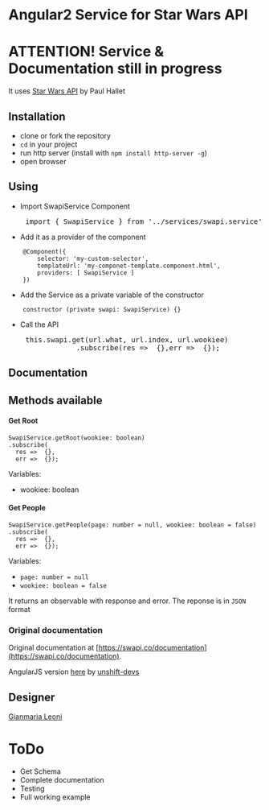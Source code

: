 # Angular2 Service for Star Wars API
# ATTENTION! Service & Documentation still in progress

It uses [Star Wars API](https://swapi.co/) by Paul Hallet

## Installation
- clone or fork the repository
- `cd` in your project
- run http server (install with `npm install http-server -g`)
- open browser

## Using
- Import SwapiService Component
<pre>
    import { SwapiService } from '../services/swapi.service';
</pre>
- Add it as a provider of the component
```
    @Component({
        selector: 'my-custom-selector',
        templateUrl: 'my-componet-template.component.html',
        providers: [ SwapiService ]
    })
```
- Add the Service as a private variable of the constructor
```
    constructor (private swapi: SwapiService) {}
```
- Call the API
<pre>
    this.swapi.get(url.what, url.index, url.wookiee)
                .subscribe(res =>  {},err =>  {});
</pre>

## Documentation

## Methods available
#### Get Root
```
SwapiService.getRoot(wookiee: boolean)
.subscribe(
  res =>  {},
  err =>  {});
```
Variables:
- wookiee: boolean

#### Get People
```
SwapiService.getPeople(page: number = null, wookiee: boolean = false)
.subscribe(
  res =>  {},
  err =>  {});
```

Variables:
- `page: number = null`
- `wookiee: boolean = false`

It returns an observable with response and error. The reponse is in `JSON` format


### Original documentation
Original documentation at [https://swapi.co/documentation](https://swapi.co/documentation).

AngularJS version [here](https://github.com/unshift-devs/xyz-angular-swapi) by [unshift-devs](https://github.com/unshift-devs)

## Designer
[Gianmaria Leoni](https://github.com/giammaleoni)

# ToDo
- Get Schema
- Complete documentation
- Testing
- Full working example
